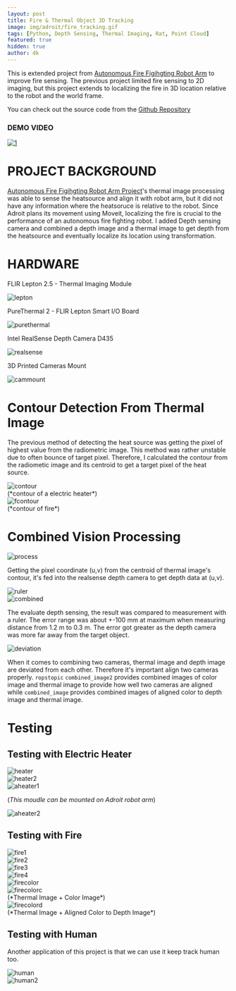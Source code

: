```yaml
---
layout: post
title: Fire & Thermal Object 3D Tracking
image: img/adroit/fire_tracking.gif
tags: [Python, Depth Sensing, Thermal Imaging, Rat, Point Cloud]
featured: true
hidden: true
author: dk
---
```


This is extended project from [Autonomous Fire Figihgting Robot Arm](https://dokkev.github.io/firefigther-robot/) to improve fire sensing. The previous project limited fire sensing to 2D imaging, but this project extends to localizing the fire in 3D location relative to the robot and the world frame.

You can check out the source code from the [Github Repository](https://github.com/dokkev/Fire_3D_Tracking)

### DEMO VIDEO

[![1](http://img.youtube.com/vi/ELHQRg86zm0/0.jpg)](https://www.youtube.com/watch?v=ELHQRg86zm0)


# PROJECT BACKGROUND

[Autonomous Fire Figihgting Robot Arm Project](https://dokkev.github.io/firefigther-robot/)'s thermal image processing was able to sense the heatsource and align it with robot arm, but it did not have any information where the heatsoruce is relative to the robot. Since Adroit plans its movement using Moveit, localizing the fire is crucial to the performance of an autonomous fire fighting robot. I added Depth sensing camera and combined a depth image and a thermal image to get depth from the heatsource and eventually localize its location using transformation.

# HARDWARE

FLIR Lepton 2.5 - Thermal Imaging Module
<div class="post-flex-display">
    <img src="/img/adroit/lepton.jpg" alt="lepton">
</div>


PureThermal 2 - FLIR Lepton Smart I/O Board
<div class="post-flex-display">
    <img src="/img/adroit/purethermal.jpg" alt="purethermal">
</div>

Intel RealSense Depth Camera D435 
<div class="post-flex-display">
    <img src="/img/adroit/realsense.jpg" alt="realsense">
</div>


3D Printed Cameras Mount
<div class="post-flex-display">
    <img src="/img/adroit/cammount.jpg" alt="cammount">
</div>




# Contour Detection From Thermal Image

The previous method of detecting the heat source was getting the pixel of highest value from the radiometric image. This method was rather unstable due to often bounce of target pixel. Therefore, I calculated the contour from the radiometic image and its centroid to get a target pixel of the heat source.

<div class="post-flex-display">
    <img src="/img/adroit/contour.png" alt="contour">
</div>
(*contour of a electric heater*)

<div class="post-flex-display">
    <img src="/img/adroit/fcontour.png" alt="fcontour">
</div>
(*contour of fire*)



# Combined Vision Processing

<div class="post-flex-display">
    <img src="/img/adroit/process.png" alt="process">
</div>

Getting the pixel coordinate (u,v) from the centroid of thermal image's contour, it's fed into the realsense depth camera to get depth data at (u,v).

<div class="post-flex-display">
    <img src="/img/adroit/ruler_color_image.png" alt="ruler">
</div>

<div class="post-flex-display">
    <img src="/img/adroit/combined.png" alt="combined">
</div>

The evaluate depth sensing, the result was compared to measurement with a ruler. The error range was about +-100 mm at maximum when measuring distance from 1.2 m to 0.3 m. The error got greater as the depth camera was more far away from the target object.


<div class="post-flex-display">
    <img src="/img/adroit/dev.png" alt="deviation">
</div>

When it comes to combining two cameras, thermal image and depth image are deviated from each other. Therefore it's important align two cameras properly. `ropstopic` `combined_image2` provides combined images of color image and thermal image to provide how well two cameras are aligned while `combined_image` provides combined images of aligned color to depth image and thermal image.




# Testing

## Testing with Electric Heater
<div class="post-flex-display">
    <img src="/img/adroit/eh1.png" alt="heater">
</div>

<div class="post-flex-display">
    <img src="/img/adroit/eh2.png" alt="heater2">
</div>


<div class="post-flex-display">
    <img src="/img/adroit/aeh.png" alt="aheater1">
</div>

(*This moudle can be mounted on Adroit robot arm*)

<div class="post-flex-display">
    <img src="/img/adroit/aeh2.png" alt="aheater2">
</div>


## Testing with Fire

<div class="post-flex-display">
    <img src="/img/adroit/fire1.png" alt="fire1">
</div>


<div class="post-flex-display">
    <img src="/img/adroit/fire2.png" alt="fire2">
</div>


<div class="post-flex-display">
    <img src="/img/adroit/fire3.png" alt="fire3">
</div>


<div class="post-flex-display">
    <img src="/img/adroit/fire4.png" alt="fire4">
</div>


<div class="post-flex-display">
    <img src="/img/adroit/fire_color.png" alt="firecolor">
</div>


<div class="post-flex-display">
    <img src="/img/adroit/fire_comc.png" alt="firecolorc">
</div>
(*Thermal Image + Color Image*)


<div class="post-flex-display">
    <img src="/img/adroit/fire_comd.png" alt="firecolord">
</div>
(*Thermal Image + Aligned Color to Depth Image*)


## Testing with Human

Another application of this project is that we can use it keep track human too.

<div class="post-flex-display">
    <img src="/img/adroit/human.png" alt="human">
</div>


<div class="post-flex-display">
    <img src="/img/adroit/human_track.gif" alt="human2">
</div>
